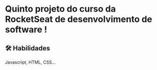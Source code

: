 
# Quinto projeto do curso da RocketSeat de desenvolvimento de software !




## 🛠 Habilidades
Javascript, HTML, CSS...

